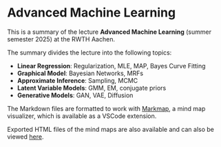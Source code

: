 # Advanced Machine Learning
This is a summary of the lecture **Advanced Machine Learning** (summer semester 2025) at the RWTH Aachen.

The summary divides the lecture into the following topics:
- **Linear Regression**: Regularization, MLE, MAP, Bayes Curve Fitting
- **Graphical Model**: Bayesian Networks, MRFs
- **Approximate Inference**: Sampling, MCMC
- **Latent Variable Models**: GMM, EM, conjugate priors
- **Generative Models**: GAN, VAE, Diffusion

The Markdown files are formatted to work with [Markmap](https://markmap.js.org/), a mind map visualizer, which is available as a VSCode extension.

Exported HTML files of the mind maps are also available and can also be viewed [here](https://toa-n.github.io/advanced-machine-learning/).
